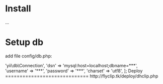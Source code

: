 Install
=============================
...

Setup db
=============================
add file config/db.php:
<?php

return [
    'class' => 'yii\db\Connection',
    'dsn' => 'mysql:host=localhost;dbname=***',
    'username' => '***',
    'password' => '***',
    'charset' => 'utf8',
];

Deploy
=============================
http://flyclip.tk/deploy/dhclip.php
